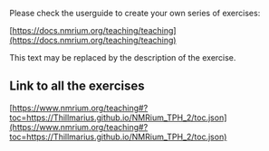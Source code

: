 Please check the userguide to create your own series of exercises:

[https://docs.nmrium.org/teaching/teaching](https://docs.nmrium.org/teaching/teaching)

This text may be replaced by the description of the exercise.

## Link to all the exercises

[https://www.nmrium.org/teaching#?toc=https://Thillmarius.github.io/NMRium_TPH_2/toc.json](https://www.nmrium.org/teaching#?toc=https://Thillmarius.github.io/NMRium_TPH_2/toc.json)

